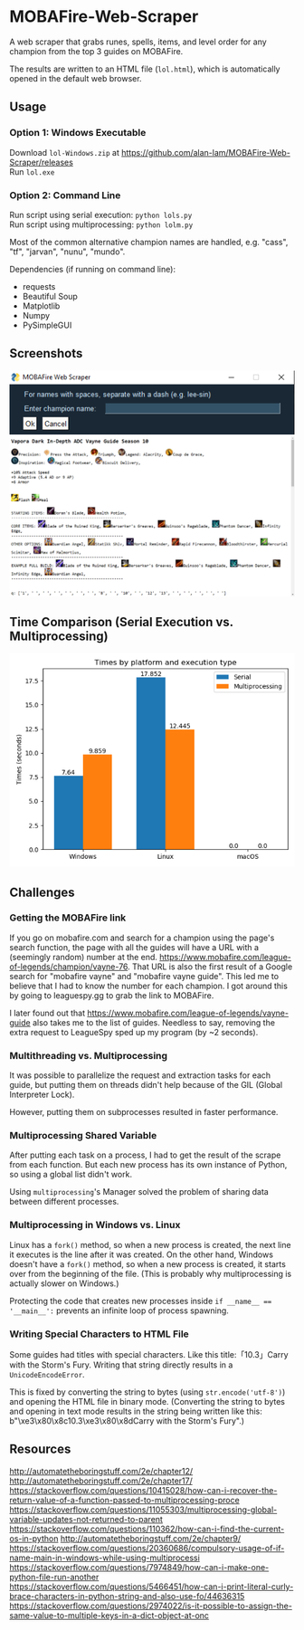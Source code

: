 # MOBAFire-Web-Scraper
A web scraper that grabs runes, spells, items, and level order for any champion from the top 3 guides on MOBAFire.

The results are written to an HTML file (`lol.html`), which is automatically opened in the default web browser.

## Usage

### Option 1: Windows Executable
Download `lol-Windows.zip` at https://github.com/alan-lam/MOBAFire-Web-Scraper/releases  
Run `lol.exe`

### Option 2: Command Line
Run script using serial execution: `python lols.py`  
Run script using multiprocessing: `python lolm.py`

Most of the common alternative champion names are handled, e.g. "cass", "tf", "jarvan", "nunu", "mundo".

Dependencies (if running on command line):
- requests
- Beautiful Soup
- Matplotlib
- Numpy
- PySimpleGUI

## Screenshots
![](pictures/gui.png)
![](pictures/lol.png)

## Time Comparison (Serial Execution vs. Multiprocessing)

![](pictures/times.png)

## Challenges
### Getting the MOBAFire link
If you go on mobafire.com and search for a champion using the page's search function, the page with all the guides will have a URL with a (seemingly random) number at the end. https://www.mobafire.com/league-of-legends/champion/vayne-76. That URL is also the first result of a Google search for "mobafire vayne" and "mobafire vayne guide". This led me to believe that I had to know the number for each champion. I got around this by going to leaguespy.gg to grab the link to MOBAFire.

I later found out that https://www.mobafire.com/league-of-legends/vayne-guide also takes me to the list of guides. Needless to say, removing the extra request to LeagueSpy sped up my program (by ~2 seconds).

### Multithreading vs. Multiprocessing
It was possible to parallelize the request and extraction tasks for each guide, but putting them on threads didn't help because of the GIL (Global Interpreter Lock).

However, putting them on subprocesses resulted in faster performance.

### Multiprocessing Shared Variable
After putting each task on a process, I had to get the result of the scrape from each function. But each new process has its own instance of Python, so using a global list didn't work.

Using `multiprocessing`'s Manager solved the problem of sharing data between different processes.

### Multiprocessing in Windows vs. Linux
Linux has a `fork()` method, so when a new process is created, the next line it executes is the line after it was created. On the other hand, Windows doesn't have a `fork()` method, so when a new process is created, it starts over from the beginning of the file. (This is probably why multiprocessing is actually slower on Windows.)

Protecting the code that creates new processes inside `if __name__ == '__main__':` prevents an infinite loop of process spawning.

### Writing Special Characters to HTML File
Some guides had titles with special characters. Like this title:「10.3」Carry with the Storm's Fury. Writing that string directly results in a `UnicodeEncodeError`.

This is fixed by converting the string to bytes (using `str.encode('utf-8')`) and opening the HTML file in binary mode.
(Converting the string to bytes and opening in text mode results in the string being written like this: b"\xe3\x80\x8c10.3\xe3\x80\x8dCarry with the Storm's Fury".)

## Resources
http://automatetheboringstuff.com/2e/chapter12/  
http://automatetheboringstuff.com/2e/chapter17/  
https://stackoverflow.com/questions/10415028/how-can-i-recover-the-return-value-of-a-function-passed-to-multiprocessing-proce  
https://stackoverflow.com/questions/11055303/multiprocessing-global-variable-updates-not-returned-to-parent
https://stackoverflow.com/questions/110362/how-can-i-find-the-current-os-in-python
http://automatetheboringstuff.com/2e/chapter9/  
https://stackoverflow.com/questions/20360686/compulsory-usage-of-if-name-main-in-windows-while-using-multiprocessi  
https://stackoverflow.com/questions/7974849/how-can-i-make-one-python-file-run-another  
https://stackoverflow.com/questions/5466451/how-can-i-print-literal-curly-brace-characters-in-python-string-and-also-use-fo/44636315  
https://stackoverflow.com/questions/2974022/is-it-possible-to-assign-the-same-value-to-multiple-keys-in-a-dict-object-at-onc
